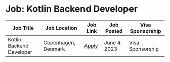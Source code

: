# Job: Kotlin Backend Developer

| Job Title | Job Location | Job Link | Job Posted | Visa Sponsorship |
| --- | --- | --- | --- | --- |
| Kotlin Backend Developer | Copenhagen, Denmark | [Apply](https://careers.shapegames.com/jobs/2804545-kotlin-backend-developer-copenhagen) | June 4, 2023 | Visa Sponsorship |
